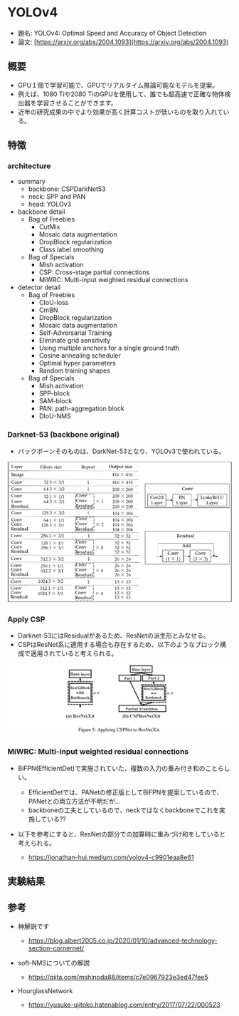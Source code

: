 # YOLOv4

- 題名: YOLOv4: Optimal Speed and Accuracy of Object Detection
- 論文: [https://arxiv.org/abs/2004.1093](https://arxiv.org/abs/2004.1093)

## 概要

- GPU１個で学習可能で、GPUでリアルタイム推論可能なモデルを提案。
- 例えば、1080 Tiや2080 TiのGPUを使用して、誰でも超高速で正確な物体検出器を学習させることができます。
- 近年の研究成果の中でより効果が高く計算コストが低いものを取り入れている。

## 特徴

### architecture

- summary
  - backbone: CSPDarkNet53
  - neck: SPP and PAN
  - head: YOLOv3
- backbone detail
  - Bag of Freebies
    - CutMix
    - Mosaic data augmentation
    - DropBlock regularization
    - Class label smoothing
  - Bag of Specials
    - Mish activation
    - CSP: Cross-stage partial connections
    - MiWRC: Multi-input weighted residual connections
- detector detail
  - Bag of Freebies
    - CIoU-loss
    - CmBN
    - DropBlock regularization
    - Mosaic data augmentation
    - Self-Adversarial Training
    - Eliminate grid sensitivity
    - Using multiple anchors for a single ground truth
    - Cosine annealing scheduler
    - Optimal hyper parameters
    - Random training shapes
  - Bag of Specials
    - Mish activation
    - SPP-block
    - SAM-block
    - PAN: path-aggregation block
    - DIoU-NMS

### Darknet-53 (backbone original)

- バックボーンそのものは、DarkNet-53となり、YOLOv3で使われている。

![](./img/yolo_v3_architecture_backbone.png)

### Apply CSP

- Darknet-53にはResidualがあるため、ResNetの派生形とみなせる。
- CSPはResNet系に適用する場合も存在するため、以下のようなブロック構成で適用されていると考えられる。

![](../cv_002_classification/img/cspnet_apply_resnet.png)

### MiWRC: Multi-input weighted residual connections

- BiFPN(EfficientDet)で実施されていた、複数の入力の重み付き和のことらしい。
  - EfficientDetでは、PANetの修正版としてBiFPNを提案しているので、PANetとの両立方法が不明だが...
  - backboneの工夫としているので、neckではなくbackboneでこれを実施している??

- 以下を参考にすると、ResNetの部分での加算時に重みづけ和をしていると考えられる。
  - https://jonathan-hui.medium.com/yolov4-c9901eaa8e61

## 実験結果


## 参考

- 神解説です
  - https://blog.albert2005.co.jp/2020/01/10/advanced-technology-section-cornernet/

- soft-NMSについての解説
  - https://qiita.com/mshinoda88/items/c7e0967923e3ed47fee5

- HourglassNetwork
  - https://yusuke-ujitoko.hatenablog.com/entry/2017/07/22/000523